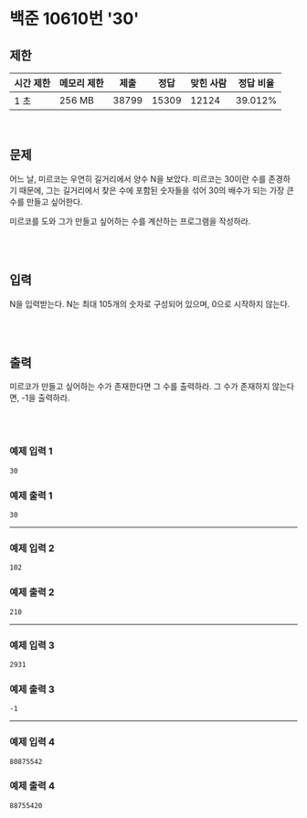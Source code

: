 # 백준 10610번 '30'

## 제한
|시간 제한|메모리 제한|제출|정답|맞힌 사람|정답 비율|
|------|------|---|---|----|----|
|1 초|256 MB|38799|15309|12124|39.012%|

<br>

## 문제
어느 날, 미르코는 우연히 길거리에서 양수 N을 보았다. 미르코는 30이란 수를 존경하기 때문에, 그는 길거리에서 찾은 수에 포함된 숫자들을 섞어 30의 배수가 되는 가장 큰 수를 만들고 싶어한다.

미르코를 도와 그가 만들고 싶어하는 수를 계산하는 프로그램을 작성하라.

<br><br>

## 입력
N을 입력받는다. N는 최대 105개의 숫자로 구성되어 있으며, 0으로 시작하지 않는다.

<br><br>

## 출력
미르코가 만들고 싶어하는 수가 존재한다면 그 수를 출력하라. 그 수가 존재하지 않는다면, -1을 출력하라.

<br><br>
### 예제 입력 1
```
30
```
### 예제 출력 1
```
30
```
<hr>

### 예제 입력 2
```
102
```
### 예제 출력 2
```
210
```
<hr>

### 예제 입력 3
```
2931
```
### 예제 출력 3
```
-1
```
<hr>

### 예제 입력 4
```
80875542
```
### 예제 출력 4
```
88755420
```